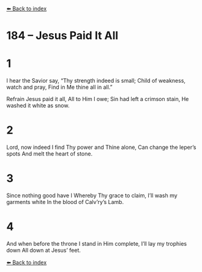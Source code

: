 [⬅️ Back to index](../README.md)

# 184 – Jesus Paid It All


# 1
I hear the Savior say,
“Thy strength indeed is small;
Child of weakness, watch and pray,
Find in Me thine all in all.”

Refrain
Jesus paid it all,
All to Him I owe;
Sin had left a crimson stain,
He washed it white as snow.

# 2
Lord, now indeed I find
Thy power and Thine alone,
Can change the leper’s spots
And melt the heart of stone.

# 3
Since nothing good have I
Whereby Thy grace to claim,
I’ll wash my garments white
In the blood of Calv’ry’s Lamb.

# 4
And when before the throne
I stand in Him complete,
I’ll lay my trophies down
All down at Jesus’ feet.

[⬅️ Back to index](../README.md)
